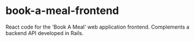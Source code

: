 # book-a-meal-frontend
React code for the 'Book A Meal' web application frontend. Complements a backend API developed in Rails. 
